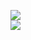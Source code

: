 [![](https://img.shields.io/badge/Made%20With-Github%20Spray-lightgrey.svg?style=for-the-badge&logo=github)](https://github.com/Annihil/github-spray#17722)  
[![](https://i.imgur.com/2DrTn0Z.gif)](https://github.com/Annihil/github-spray)